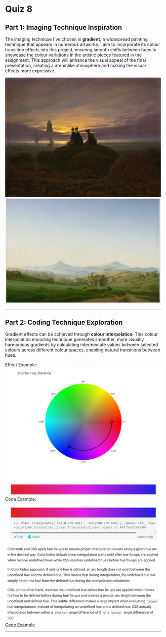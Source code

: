 # Quiz 8
## Part 1: Imaging Technique Inspiration

The imaging technique I've chosen is **gradient**, a widespread painting technique that appears in numerous artworks.
I aim to incorporate its colour transition effects into this project, ensuring smooth shifts between hues to showcase the colour variations in the artistic pieces featured in the assignment. This approach will enhance the visual appeal of the final presentation, creating a dreamlike atmosphere and making the visual effects more expressive.

![Artwork1](Artwork1.png)  
![Artwork2](Artwork2.png) 

---

## Part 2: Coding Technique Exploration
Gradient effects can be achieved through **colour interpolation**. This colour interpolation encoding technique generates smoother, more visually harmonious gradients by calculating intermediate values between selected colours across different colour spaces, enabling natural transitions between hues.

Effect Example:
![Effect Example](effectExample.png)
Code Example:
![Code Example](codeExample.png)
[Code Example](https://facelessuser.github.io/coloraide/interpolation/)

---